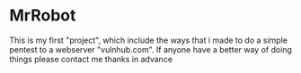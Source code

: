 # MrRobot
This is my first "project", which include the ways that i made to do a simple pentest to a webserver "vulnhub.com".
If anyone have a better way of doing things please contact me thanks in advance
